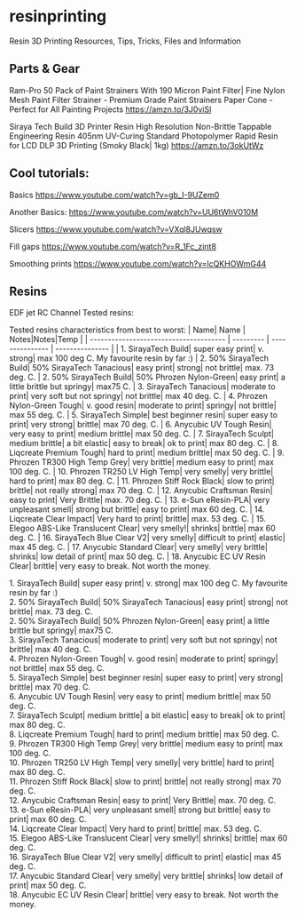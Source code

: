 # resinprinting
Resin 3D Printing Resources, Tips, Tricks, Files and Information


## Parts & Gear

Ram-Pro 50 Pack of Paint Strainers With 190 Micron Paint Filter| Fine Nylon Mesh Paint Filter Strainer - Premium Grade Paint Strainers Paper Cone - Perfect for All Painting Projects
https://amzn.to/3J0viSl

Siraya Tech Build 3D Printer Resin High Resolution Non-Brittle Tappable Engineering Resin 405nm UV-Curing Standard Photopolymer Rapid Resin for LCD DLP 3D Printing (Smoky Black| 1kg)
https://amzn.to/3okUtWz

## Cool tutorials:

Basics https://www.youtube.com/watch?v=gb_I-9UZem0

Another Basics: https://www.youtube.com/watch?v=UU6tWhV010M

Slicers https://www.youtube.com/watch?v=VXql8JUwqsw

Fill gaps https://www.youtube.com/watch?v=R_1Fc_zint8

Smoothing prints https://www.youtube.com/watch?v=lcQKHOWmG44

## Resins 

EDF jet RC Channel Tested resins:

Tested resins characteristics from best to worst:
| Name| Name | Notes|Notes|Temp |
| -------------------------------------- | --------- | --------------- | --------------- |
| 1. SirayaTech Build| super easy print| v. strong| max 100 deg C. My favourite resin by far :)
| 2. 50% SirayaTech Build| 50% SirayaTech Tanacious| easy print| strong| not brittle| max. 73 deg. C.
| 2. 50% SirayaTech Build| 50% Phrozen Nylon-Green| easy print| a little brittle but springy| max75 C.
| 3. SirayaTech Tanacious| moderate to print| very soft but not springy| not brittle| max 40 deg. C.
| 4. Phrozen Nylon-Green Tough| v. good resin| moderate to print| springy| not brittle| max 55 deg. C.
| 5. SirayaTech Simple| best beginner resin| super easy to print| very strong| brittle| max 70 deg. C.
| 6. Anycubic UV Tough Resin| very easy to print| medium brittle| max 50 deg. C.
| 7. SirayaTech Sculpt| medium brittle| a bit elastic| easy to break| ok to print| max 80 deg. C.
| 8. Liqcreate Premium Tough| hard to print| medium brittle| max 50 deg. C.
| 9. Phrozen TR300 High Temp Grey| very brittle| medium easy to print| max 100 deg. C.
| 10. Phrozen TR250 LV High Temp| very smelly| very brittle| hard to print| max 80 deg. C.
| 11. Phrozen Stiff Rock Black| slow to print| brittle| not really strong| max 70 deg. C.
| 12. Anycubic Craftsman Resin| easy to print| Very Brittle| max. 70 deg. C.
| 13. e-Sun eResin-PLA| very unpleasant smell| strong but brittle| easy to print|  max 60 deg. C.
| 14. Liqcreate Clear Impact| Very hard to print| brittle| max. 53 deg. C.
| 15. Elegoo ABS-Like Translucent Clear| very smelly!| shrinks| brittle| max 60 deg. C.
| 16. SirayaTech Blue Clear V2| very smelly| difficult to print| elastic| max 45 deg. C.
| 17. Anycubic Standard Clear| very smelly| very brittle| shrinks| low detail of print| max 50 deg. C.
| 18. Anycubic EC UV Resin Clear| brittle| very easy to break. Not worth the money.

<p>1. SirayaTech Build| super easy print| v. strong| max 100 deg C. My favourite resin by far :)<br />2. 50% SirayaTech Build| 50% SirayaTech Tanacious| easy print| strong| not brittle| max. 73 deg. C.<br />2. 50% SirayaTech Build| 50% Phrozen Nylon-Green| easy print| a little brittle but springy| max75 C.<br />3. SirayaTech Tanacious| moderate to print| very soft but not springy| not brittle| max 40 deg. C.<br />4. Phrozen Nylon-Green Tough| v. good resin| moderate to print| springy| not brittle| max 55 deg. C.<br />5. SirayaTech Simple| best beginner resin| super easy to print| very strong| brittle| max 70 deg. C.<br />6. Anycubic UV Tough Resin| very easy to print| medium brittle| max 50 deg. C.<br />7. SirayaTech Sculpt| medium brittle| a bit elastic| easy to break| ok to print| max 80 deg. C.<br />8. Liqcreate Premium Tough| hard to print| medium brittle| max 50 deg. C.<br />9. Phrozen TR300 High Temp Grey| very brittle| medium easy to print| max 100 deg. C.<br />10. Phrozen TR250 LV High Temp| very smelly| very brittle| hard to print| max 80 deg. C.<br />11. Phrozen Stiff Rock Black| slow to print| brittle| not really strong| max 70 deg. C.<br />12. Anycubic Craftsman Resin| easy to print| Very Brittle| max. 70 deg. C.<br />13. e-Sun eResin-PLA| very unpleasant smell| strong but brittle| easy to print| max 60 deg. C.<br />14. Liqcreate Clear Impact| Very hard to print| brittle| max. 53 deg. C.<br />15. Elegoo ABS-Like Translucent Clear| very smelly!| shrinks| brittle| max 60 deg. C.<br />16. SirayaTech Blue Clear V2| very smelly| difficult to print| elastic| max 45 deg. C.<br />17. Anycubic Standard Clear| very smelly| very brittle| shrinks| low detail of print| max 50 deg. C.<br />18. Anycubic EC UV Resin Clear| brittle| very easy to break. Not worth the money.</p>

